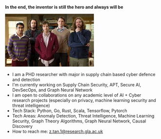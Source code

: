 **In the end, the inventor is still the hero and always will be**

  ![Daily Life](https://github.com/Wapiti08/Wapiti08/blob/main/index.jpg)

 
- I am a PHD researcher with major in supply chain based cyber defence and detection
- I'm currently working on Supply Chain Security, APT, Secure AI, DevSecOps, and Graph Neural Network 
- I am open to collaborations on any academic level of AI + Cyber research projects (especially on privacy, machine learning security and threat intelligence)
- Tech Stack: Python, Go, Rust, Scala, Tensorflow, Pytorch
- Tech Areas: Anomaly Detection, Threat Intelligence, Machine Learning Security, Graph Theory Algorithms, Graph Neural Network, Causal Discovery
- How to reach me: z.tan.1@research.gla.ac.uk
<!--
**Wapiti08/Wapiti08** is a ✨ _special_ ✨ repository because its `README.md` (this file) appears on your GitHub profile.

Here are some ideas to get you started:

- 🔭 I’m currently working on ...
- 🌱 I’m currently learning ...
- 👯 I’m looking to collaborate on ...
- 🤔 I’m looking for help with ...
- 💬 Ask me about ...
- 📫 How to reach me: ...
- 😄 Pronouns: ...
- ⚡ Fun fact: ...
-->

